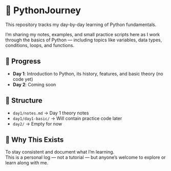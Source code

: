 # 🐍 PythonJourney

This repository tracks my day-by-day learning of Python fundamentals.

I’m sharing my notes, examples, and small practice scripts here as I work through the basics of Python — including topics like variables, data types, conditions, loops, and functions.

## 📘 Progress

- **Day 1**: Introduction to Python, its history, features, and basic theory (no code yet)
- **Day 2**: Coming soon

## 📂 Structure

- `day1/notes.md` → Day 1 theory notes
- `day1/day1-basic/` → Will contain practice code later
- `day2/` → Empty for now

## 🎯 Why This Exists

To stay consistent and document what I’m learning.  
This is a personal log — not a tutorial — but anyone’s welcome to explore or learn along with me.
